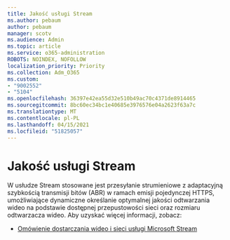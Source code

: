 ```yaml
---
title: Jakość usługi Stream
ms.author: pebaum
author: pebaum
manager: scotv
ms.audience: Admin
ms.topic: article
ms.service: o365-administration
ROBOTS: NOINDEX, NOFOLLOW
localization_priority: Priority
ms.collection: Adm_O365
ms.custom:
- "9002552"
- "5104"
ms.openlocfilehash: 36397e42ea55d32e510b49ac70c4371de8914465
ms.sourcegitcommit: 8bc60ec34bc1e40685e3976576e04a2623f63a7c
ms.translationtype: MT
ms.contentlocale: pl-PL
ms.lasthandoff: 04/15/2021
ms.locfileid: "51825057"
---
```

# <a name="stream-quality"></a>Jakość usługi Stream

W usłudze Stream stosowane jest przesyłanie strumieniowe z adaptacyjną szybkością transmisji bitów (ABR) w ramach emisji pojedynczej HTTPS, umożliwiające dynamiczne określanie optymalnej jakości odtwarzania wideo na podstawie dostępnej przepustowości sieci oraz rozmiaru odtwarzacza wideo. Aby uzyskać więcej informacji, zobacz:

- [Omówienie dostarczania wideo i sieci usługi Microsoft Stream](https://docs.microsoft.com/stream/network-overview)
